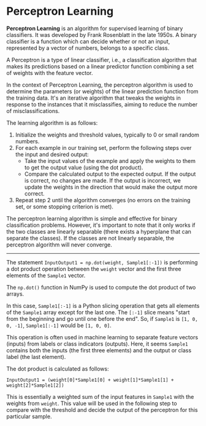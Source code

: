 Perceptron Learning
===================

**Perceptron Learning** is an algorithm for supervised learning of binary classifiers. It was developed by Frank Rosenblatt in the late 1950s. A binary classifier is a function which can decide whether or not an input, represented by a vector of numbers, belongs to a specific class.

A Perceptron is a type of linear classifier, i.e., a classification algorithm that makes its predictions based on a linear predictor function combining a set of weights with the feature vector.

In the context of Perceptron Learning, the perceptron algorithm is used to determine the parameters (or weights) of the linear prediction function from the training data. It's an iterative algorithm that tweaks the weights in response to the instances that it misclassifies, aiming to reduce the number of misclassifications.

The learning algorithm is as follows:

1. Initialize the weights and threshold values, typically to 0 or small random numbers.
2. For each example in our training set, perform the following steps over the input and desired output:
   - Take the input values of the example and apply the weights to them to get the output value (using the dot product).
   - Compare the calculated output to the expected output. If the output is correct, no changes are made. If the output is incorrect, we update the weights in the direction that would make the output more correct.
3. Repeat step 2 until the algorithm converges (no errors on the training set, or some stopping criterion is met).

The perceptron learning algorithm is simple and effective for binary classification problems. However, it's important to note that it only works if the two classes are linearly separable (there exists a hyperplane that can separate the classes). If the classes are not linearly separable, the perceptron algorithm will never converge.

---

The statement `InputOutput1 = np.dot(weight, Sample1[:-1])` is performing a dot product operation between the `weight` vector and the first three elements of the `Sample1` vector.

The `np.dot()` function in NumPy is used to compute the dot product of two arrays.

In this case, `Sample1[:-1]` is a Python slicing operation that gets all elements of the `Sample1` array except for the last one. The `[:-1]` slice means "start from the beginning and go until one before the end". So, if `Sample1` is `[1, 0, 0, -1]`, `Sample1[:-1]` would be `[1, 0, 0]`.

This operation is often used in machine learning to separate feature vectors (inputs) from labels or class indicators (outputs). Here, it seems `Sample1` contains both the inputs (the first three elements) and the output or class label (the last element).

The dot product is calculated as follows:

`InputOutput1 = (weight[0]*Sample1[0] + weight[1]*Sample1[1] + weight[2]*Sample1[2])`

This is essentially a weighted sum of the input features in `Sample1` with the weights from `weight`. This value will be used in the following step to compare with the threshold and decide the output of the perceptron for this particular sample.

